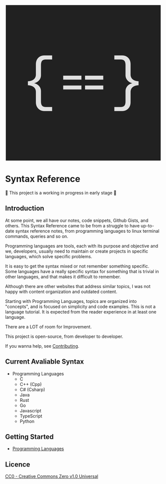 
<div align="center" class="hero">
  <img src="/assets/img/logo.png">
</div>

# Syntax Reference

:construction: This project is a working in progress in early stage :construction:

## Introduction

At some point, we all have our notes, code snippets, Github Gists, and others. This Syntax Reference came to be from a struggle to have up-to-date syntax reference notes, from programming languages to linux terminal commands, queries and so on.

Programming languages are tools, each with its purpose and objective and we, developers, usually need to maintain or create projects in specific languages, which solve specific problems.

It is easy to get the syntax mixed or not remember something specific. Some languages have a really specific syntax for something that is trivial in other languages, and that makes it difficult to remember.

Although there are other websites that address similar topics, I was not happy with content organization and outdated content.

Starting with Programming Languages, topics are organized into "concepts", and is focused on simplicity and code examples. This is not a language tutorial. It is expected from the reader experience in at least one language.

There are a LOT of room for Improvement.

This project is open-source, from developer to developer.

If you wanna help, see [Contributing](CONTRIBUTING.md).

## Current Avaliable Syntax

- Programming Languages
  - C
  - C++ (Cpp)
  - C# (Csharp)
  - Java
  - Rust
  - Go
  - Javascript
  - TypeScript
  - Python

## Getting Started

- [Programming Languages](programming-languages/README.md)

## Licence

[CC0 - Creative Commons Zero v1.0 Universal](https://choosealicense.com/licenses/cc0-1.0/)
